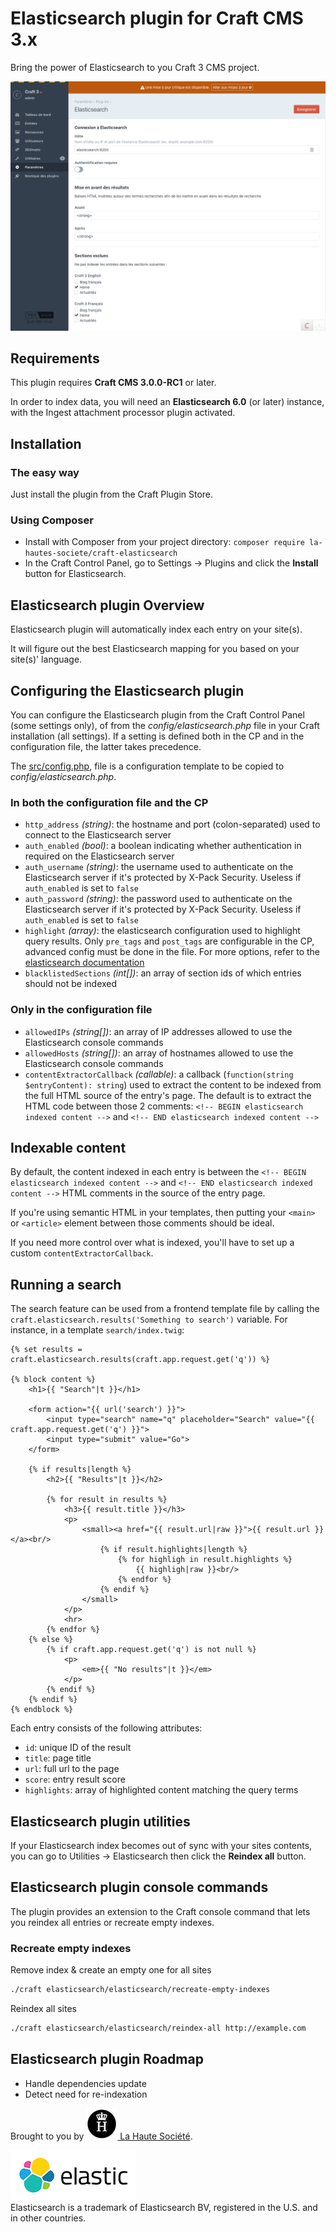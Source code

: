 # Elasticsearch plugin for Craft CMS 3.x

Bring the power of Elasticsearch to you Craft 3 CMS project.

![Plugin screenshot](resources/img/plugin-screenshot.png)



## Requirements

This plugin requires **Craft CMS 3.0.0-RC1** or later.

In order to index data, you will need an **Elasticsearch 6.0** (or later) 
instance, with the Ingest attachment processor plugin activated.


## Installation

### The easy way

Just install the plugin from the Craft Plugin Store.

### Using Composer

  - Install with Composer from your project directory: `composer require la-hautes-societe/craft-elasticsearch`
  - In the Craft Control Panel, go to Settings → Plugins and click the **Install** button for Elasticsearch.
 

 
## Elasticsearch plugin Overview

Elasticsearch plugin will automatically index each entry on your site(s).

It will figure out the best Elasticsearch mapping for you based on your site(s)' language. 



## Configuring the Elasticsearch plugin

You can configure the Elasticsearch plugin from the Craft Control Panel (some settings only), of from the 
_config/elasticsearch.php_ file in your Craft installation (all settings). If a setting is defined both in the CP and in
the configuration file, the latter takes precedence.

The [src/config.php](./src/config.php), file is a configuration template to be copied to _config/elasticsearch.php_.


### In both the configuration file and the CP

  - `http_address` _(string)_: the hostname and port (colon-separated) used to connect to the Elasticsearch server
  - `auth_enabled` _(bool)_: a boolean indicating whether authentication in required on the Elasticsearch server
  - `auth_username` _(string)_: the username used to authenticate on the Elasticsearch server if it's protected by
    X-Pack Security. Useless if `auth_enabled` is set to `false`
  - `auth_password` _(string)_: the password used to authenticate on the Elasticsearch server if it's protected by
    X-Pack Security. Useless if `auth_enabled` is set to `false`
  - `highlight` _(array)_: the elasticsearch configuration used to highlight query results. Only `pre_tags` and 
    `post_tags` are configurable in the CP, advanced config must be done in the file. 
    For more options, refer to the [elasticsearch documentation][]
  - `blacklistedSections` _(int[])_: an array of section ids of which entries should not be indexed


### Only in the configuration file

  - `allowedIPs` _(string[])_: an array of IP addresses allowed to use the Elasticsearch console commands
  - `allowedHosts` _(string[])_: an array of hostnames allowed to use the Elasticsearch console commands
  - `contentExtractorCallback` _(callable)_: a callback (`function(string $entryContent): string`) used to extract the
    content to be indexed from the full HTML source of the entry's page. The default is to extract the HTML code between
    those 2 comments: `<!-- BEGIN elasticsearch indexed content -->` and `<!-- END elasticsearch indexed content -->`

[elasticsearch documentation]: https://www.elastic.co/guide/en/elasticsearch/reference/6.x/search-request-highlighting.html



## Indexable content

By default, the content indexed in each entry is between the `<!-- BEGIN elasticsearch indexed content -->` 
and `<!-- END elasticsearch indexed content -->` HTML comments in the source of the entry page.

If you're using semantic HTML in your templates, then putting your `<main>` or `<article>` element between 
those comments should be ideal. 

If you need more control over what is indexed, you'll have to set up a custom `contentExtractorCallback`.


## Running a search

The search feature can be used from a frontend template file by calling the 
`craft.elasticsearch.results('Something to search')` variable.
For instance, in a template `search/index.twig`:

```twig
{% set results = craft.elasticsearch.results(craft.app.request.get('q')) %}

{% block content %}
    <h1>{{ "Search"|t }}</h1>

    <form action="{{ url('search') }}">
        <input type="search" name="q" placeholder="Search" value="{{ craft.app.request.get('q') }}">
        <input type="submit" value="Go">
    </form>

    {% if results|length %}
        <h2>{{ "Results"|t }}</h2>

        {% for result in results %}
            <h3>{{ result.title }}</h3>
            <p>
                <small><a href="{{ result.url|raw }}">{{ result.url }}</a><br/>
                    {% if result.highlights|length %}
                        {% for highligh in result.highlights %}
                            {{ highligh|raw }}<br/>
                        {% endfor %}
                    {% endif %}
                </small>
            </p>
            <hr>
        {% endfor %}
    {% else %}
        {% if craft.app.request.get('q') is not null %}
            <p>
                <em>{{ "No results"|t }}</em>
            </p>
        {% endif %}
    {% endif %}
{% endblock %}
```

Each entry consists of the following attributes:

  - `id`: unique ID of the result
  - `title`: page title
  - `url`: full url to the page
  - `score`: entry result score
  - `highlights`: array of highlighted content matching the query terms



## Elasticsearch plugin utilities

If your Elasticsearch index becomes out of sync with your sites contents, you 
can go to Utilities → Elasticsearch then click the **Reindex all** button.



## Elasticsearch plugin console commands

The plugin provides an extension to the Craft console command that lets you reindex all entries or recreate empty 
indexes.


### Recreate empty indexes

Remove index & create an empty one for all sites

````sh
./craft elasticsearch/elasticsearch/recreate-empty-indexes
````

Reindex all sites 

````sh
./craft elasticsearch/elasticsearch/reindex-all http://example.com
````



## Elasticsearch plugin Roadmap

* Handle dependencies update 
* Detect need for re-indexation

Brought to you by [![LHS Logo](resources/img/lhs.png) La Haute Société][lhs-site].

[![Elastic](resources/img/elastic-logo.png)][elastic-site]  
Elasticsearch is a trademark of Elasticsearch BV, registered in the U.S. and in
other countries.

[lhs-site]: https://www.lahautesociete.com
[elastic-site]: https://www.elastic.co/brand

